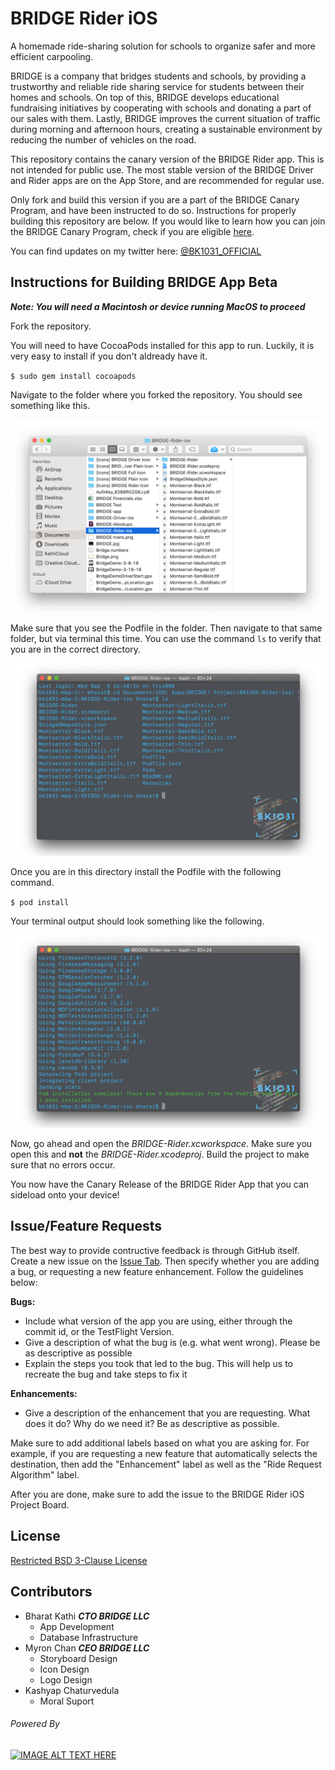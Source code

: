 # BRIDGE Rider iOS
A homemade ride-sharing solution for schools to organize safer and more efficient carpooling.

BRIDGE is a company that bridges students and schools, by providing a trustworthy and reliable ride sharing service for students between their homes and schools. On top of this, BRIDGE develops educational fundraising initiatives by cooperating with schools and donating a part of our sales with them. Lastly, BRIDGE improves the current situation of traffic during morning and afternoon hours, creating a sustainable environment by reducing the number of vehicles on the road.

This repository contains the canary version of the BRIDGE Rider app. This is not intended for public use. The most stable version of the BRIDGE Driver and Rider apps are on the App Store, and are recommended for regular use.

Only fork and build this version if you are a part of the BRIDGE Canary Program, and have been instructed to do so. Instructions for properly building this repository are below. If you would like to learn how you can join the BRIDGE Canary Program, check if you are eligible [here](https://github.com/BK1031/BRIDGE-Rider-ios/blob/master/CANARY.md).

You can find updates on my twitter here: [@BK1031_OFFICIAL](https://twitter.com/BK1031_OFFICIAL)

## Instructions for Building BRIDGE App Beta

***Note: You will need a Macintosh or device running MacOS to proceed***

Fork the repository.

You will need to have CocoaPods installed for this app to run. Luckily, it is very easy to install if you don't aldready have it.

`$ sudo gem install cocoapods`

Navigate to the folder where you forked the repository. You should see something like this.

![alt text](https://github.com/BK1031/ImageAssets/blob/master/Screen%20Shot%202018-09-05%20at%204.56.55%20PM.png "BRIDGE Project in Finder")

Make sure that you see the Podfile in the folder. Then navigate to that same folder, but via terminal this time. You can use the command `ls` to verify that you are in the correct directory.

![alt text](https://github.com/BK1031/ImageAssets/blob/master/Screen%20Shot%202018-09-05%20at%204.53.33%20PM.png "BRIDGE-Rider-ios Project in Terminal")

Once you are in this directory install the Podfile with the following command.

`$ pod install`

Your terminal output should look something like the following.

![alt text](https://github.com/BK1031/ImageAssets/blob/master/Screen%20Shot%202018-09-05%20at%204.54.28%20PM.png "Pod Install in Terminal")

Now, go ahead and open the *BRIDGE-Rider.xcworkspace*. Make sure you open this and **not** the *BRIDGE-Rider.xcodeproj*. Build the project to make sure that no errors occur.

You now have the Canary Release of the BRIDGE Rider App that you can sideload onto your device!

## Issue/Feature Requests

The best way to provide contructive feedback is through GitHub itself. Create a new issue on the [Issue Tab](https://github.com/BK1031/BRIDGE-Rider-ios/issues). Then specify whether you are adding a bug, or requesting a new feature enhancement. Follow the guidelines below:

**Bugs:**
- Include what version of the app you are using, either through the commit id, or the TestFlight Version.
- Give a description of what the bug is (e.g. what went wrong). Please be as descriptive as possible
- Explain the steps you took that led to the bug. This will help us to recreate the bug and take steps to fix it

**Enhancements:**
- Give a description of the enhancement that you are requesting. What does it do? Why do we need it? Be as descriptive as possible.

Make sure to add additional labels based on what you are asking for. For example, if you are requesting a new feature that automatically selects the destination, then add the "Enhancement" label as well as the "Ride Request Algorithm" label.

After you are done, make sure to add the issue to the BRIDGE Rider iOS Project Board.

## License

[Restricted BSD 3-Clause License](https://github.com/BK1031/BRIDGE-Rider-ios/blob/master/LICENSE)

## Contributors

- Bharat Kathi  ***CTO BRIDGE LLC***
    - App Development
    - Database Infrastructure
- Myron Chan ***CEO BRIDGE LLC***
    - Storyboard Design
    - Icon Design
    - Logo Design
- Kashyap Chaturvedula
    - Moral Suport

###### *Powered By*
[![IMAGE ALT TEXT HERE](https://github.com/bharat1031/BRIDGE-app/blob/master/Firebase.png)](https://bridgeridesharing-app.firebaseio.com)
